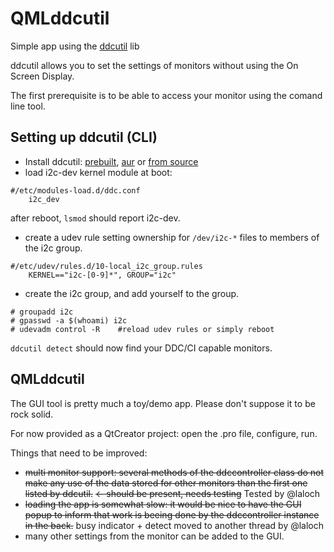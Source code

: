 # QMLddcutil
Simple app using the [ddcutil](http://www.ddcutil.com/) lib

ddcutil allows you to set the settings of monitors without using the On Screen Display.

The first prerequisite is to be able to access your monitor using the comand line tool.

## Setting up ddcutil (CLI)
* Install ddcutil: [prebuilt](http://www.ddcutil.com/#installing-ddcutil-from-prebuilt-packages), [aur](https://aur.archlinux.org/packages/ddcutil-git/) or [from source](http://www.ddcutil.com/building/)
* load i2c-dev kernel module at boot:
```
#/etc/modules-load.d/ddc.conf
    i2c_dev
```
after reboot, `lsmod` should report i2c-dev.
* create a udev rule setting ownership for `/dev/i2c-*` files to members of the i2c group.
```
#/etc/udev/rules.d/10-local_i2c_group.rules
    KERNEL=="i2c-[0-9]*", GROUP="i2c"
```
* create the i2c group, and add yourself to the group.
```
# groupadd i2c
# gpasswd -a $(whoami) i2c
# udevadm control -R    #reload udev rules or simply reboot
```

`ddcutil detect` should now find your DDC/CI capable monitors.

## QMLddcutil
The GUI tool is pretty much a toy/demo app. Please don't suppose it to be rock solid.

For now provided as a QtCreator project: open the .pro file, configure, run.

Things that need to be improved:
* ~~multi monitor support: several methods of the ddccontroller class do not make any use of the data stored for other monitors than the first one listed by ddcutil.~~ ~~<- should be present, needs testing~~ Tested by @laloch
* ~~loading the app is somewhat slow: it would be nice to have the GUI popup to inform that work is beeing done by the ddccontroller instance in the back.~~ busy indicator + detect moved to another thread by @laloch
* many other settings from the monitor can be added to the GUI.
